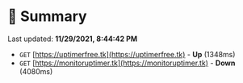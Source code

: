 # 📖 Summary
Last updated: **11/29/2021, 8:44:42 PM**

- `GET` [https://uptimerfree.tk](https://uptimerfree.tk) - **Up** (1348ms)
- `GET` [https://monitoruptimer.tk](https://monitoruptimer.tk) - **Down** (4080ms)
